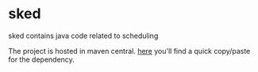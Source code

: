 sked
====

sked contains java code related to scheduling

The project is hosted in maven central.
[here](https://repository.sonatype.org/index.html#nexus-search;quick~sked) you'll find a quick copy/paste for the dependency.


